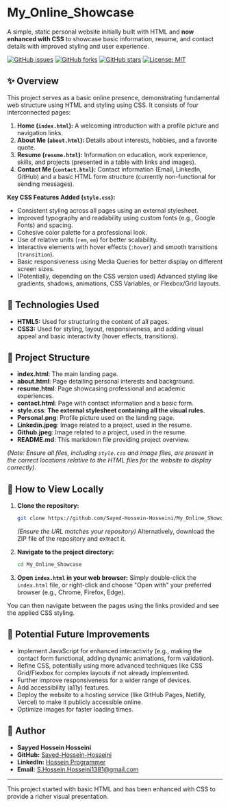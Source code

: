 # My_Online_Showcase

A simple, static personal website initially built with HTML and **now enhanced with CSS** to showcase basic information, resume, and contact details with improved styling and user experience.

[![GitHub issues](https://img.shields.io/github/issues/Sayed-Hossein-Hosseini/My_Online_Showcase)](https://github.com/Sayed-Hossein-Hosseini/My_Online_Showcase/issues)
[![GitHub forks](https://img.shields.io/github/forks/Sayed-Hossein-Hosseini/My_Online_Showcase)](https://github.com/Sayed-Hossein-Hosseini/My_Online_Showcase/network)
[![GitHub stars](https://img.shields.io/github/stars/Sayed-Hossein-Hosseini/My_Online_Showcase)](https://github.com/Sayed-Hossein-Hosseini/My_Online_Showcase/stargazers)
[![License: MIT](https://img.shields.io/badge/License-MIT-yellow.svg)](https://opensource.org/licenses/MIT)
<!-- Ensure YOUR-REPO-NAME in the badges above matches your actual repository name if it's different -->

## ✨ Overview

This project serves as a basic online presence, demonstrating fundamental web structure using HTML and styling using CSS. It consists of four interconnected pages:

1.  **Home (`index.html`):** A welcoming introduction with a profile picture and navigation links.
2.  **About Me (`about.html`):** Details about interests, hobbies, and a favorite quote.
3.  **Resume (`resume.html`):** Information on education, work experience, skills, and projects (presented in a table with links and images).
4.  **Contact Me (`contact.html`):** Contact information (Email, LinkedIn, GitHub) and a basic HTML form structure (currently non-functional for sending messages).

**Key CSS Features Added (`style.css`):**
*   Consistent styling across all pages using an external stylesheet.
*   Improved typography and readability using custom fonts (e.g., Google Fonts) and spacing.
*   Cohesive color palette for a professional look.
*   Use of relative units (`rem`, `em`) for better scalability.
*   Interactive elements with hover effects (`:hover`) and smooth transitions (`transition`).
*   Basic responsiveness using Media Queries for better display on different screen sizes.
*   (Potentially, depending on the CSS version used) Advanced styling like gradients, shadows, animations, CSS Variables, or Flexbox/Grid layouts.

## 🔧 Technologies Used

*   **HTML5:** Used for structuring the content of all pages.
*   **CSS3:** Used for styling, layout, responsiveness, and adding visual appeal and basic interactivity (hover effects, transitions).

## 📁 Project Structure

- **index.html**: The main landing page.
- **about.html**: Page detailing personal interests and background.
- **resume.html**: Page showcasing professional and academic experiences.
- **contact.html**: Page with contact information and a basic form.
- **style.css**: **The external stylesheet containing all the visual rules.**
- **Personal.png**: Profile picture used on the landing page.
- **Linkedin.jpeg**: Image related to a project, used in the resume.
- **Github.jpeg**: Image related to a project, used in the resume.
- **README.md**: This markdown file providing project overview.

*(Note: Ensure all files, including `style.css` and image files, are present in the correct locations relative to the HTML files for the website to display correctly).*

## 🚀 How to View Locally

1.  **Clone the repository:**
    ```bash
    git clone https://github.com/Sayed-Hossein-Hosseini/My_Online_Showcase.git
    ```
    *(Ensure the URL matches your repository)*
    Alternatively, download the ZIP file of the repository and extract it.

2.  **Navigate to the project directory:**
    ```bash
    cd My_Online_Showcase
    ```

3.  **Open `index.html` in your web browser:**
    Simply double-click the `index.html` file, or right-click and choose "Open with" your preferred browser (e.g., Chrome, Firefox, Edge).

You can then navigate between the pages using the links provided and see the applied CSS styling.

## 🔮 Potential Future Improvements

*   Implement JavaScript for enhanced interactivity (e.g., making the contact form functional, adding dynamic animations, form validation).
*   Refine CSS, potentially using more advanced techniques like CSS Grid/Flexbox for complex layouts if not already implemented.
*   Further improve responsiveness for a wider range of devices.
*   Add accessibility (a11y) features.
*   Deploy the website to a hosting service (like GitHub Pages, Netlify, Vercel) to make it publicly accessible online.
*   Optimize images for faster loading times.

## 👤 Author

*   **Sayyed Hossein Hosseini**
*   **GitHub:** [Sayed-Hossein-Hosseini](https://github.com/Sayed-Hossein-Hosseini)
*   **LinkedIn:** [Hossein Programmer](https://www.linkedin.com/in/hossein-programmer)
*   **Email:** S.Hossein.Hosseini1381@gmail.com

---

This project started with basic HTML and has been enhanced with CSS to provide a richer visual presentation.
